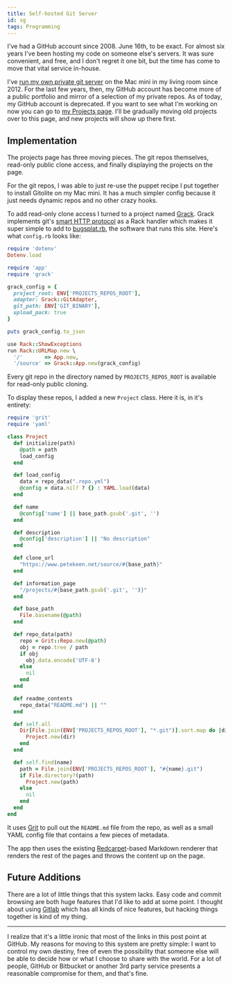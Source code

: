 ```yaml
---
title: Self-hosted Git Server
id: sg
tags: Programming
---
```


I've had a GitHub account since 2008. June 16th, to be exact. For almost six years I've been hosting my code on someone else's servers. It was sure convenient, and free, and I don't regret it one bit, but the time has come to move that vital service in-house.

I've [run my own private git server](/hosting-private-git-repositories-with-gitolite) on the Mac mini in my living room since 2012. For the last few years, then, my GitHub account has become more of a public portfolio and mirror of a selection of my private repos. As of today, my GitHub account is deprecated. If you want to see what I'm working on now you can go to [my Projects page](/projects). I'll be gradually moving old projects over to this page, and new projects will show up there first.

## Implementation

The projects page has three moving pieces. The git repos themselves, read-only public clone access, and finally displaying the projects on the page.

For the git repos, I was able to just re-use the puppet recipe I put together to install Gitolite on my Mac mini. It has a much simpler config because it just needs dynamic repos and no other crazy hooks.

To add read-only clone access I turned to a project named [Grack](https://github.com/schacon/grack). Grack implements git's [smart HTTP protocol](http://git-scm.com/book/en/Git-Internals-Transfer-Protocols#The-Smart-Protocol) as a Rack handler which makes it super simple to add to [bugsplat.rb](/projects/bugsplat), the software that runs this site. Here's what `config.rb` looks like:

```ruby
require 'dotenv'
Dotenv.load

require 'app'
require 'grack'

grack_config = {
  project_root: ENV['PROJECTS_REPOS_ROOT'],
  adapter: Grack::GitAdapter,
  git_path: ENV['GIT_BINARY'],
  upload_pack: true
}

puts grack_config.to_json

use Rack::ShowExceptions
run Rack::URLMap.new \
  '/'       => App.new,
  '/source' => Grack::App.new(grack_config)
```

Every git repo in the directory named by `PROJECTS_REPOS_ROOT` is available for read-only public cloning.

To display these repos, I added a new `Project` class. Here it is, in it's entirety:

```ruby
require 'grit'
require 'yaml'

class Project
  def initialize(path)
    @path = path
    load_config
  end

  def load_config
    data = repo_data(".repo.yml")
    @config = data.nil? ? {} : YAML.load(data)
  end

  def name
    @config['name'] || base_path.gsub('.git', '')
  end

  def description
    @config['description'] || "No description"
  end

  def clone_url
    "https://www.petekeen.net/source/#{base_path}"
  end

  def information_page
    "/projects/#{base_path.gsub('.git', '')}"
  end

  def base_path
    File.basename(@path)
  end

  def repo_data(path)
    repo = Grit::Repo.new(@path)
    obj = repo.tree / path
    if obj
      obj.data.encode('UTF-8')
    else
      nil
    end
  end

  def readme_contents
    repo_data("README.md") || ""
  end

  def self.all
    Dir[File.join(ENV['PROJECTS_REPOS_ROOT'], "*.git")].sort.map do |dir|
      Project.new(dir)
    end
  end

  def self.find(name)
    path = File.join(ENV['PROJECTS_REPOS_ROOT'], "#{name}.git")
    if File.directory?(path)
      Project.new(path)
    else
      nil
    end
  end
end
```

It uses [Grit](https://github.com/mojombo/grit) to pull out the `README.md` file from the repo, as well as a small YAML config file that contains a few pieces of metadata.

The app then uses the existing [Redcarpet](https://github.com/vmg/redcarpet)-based Markdown renderer that renders the rest of the pages and throws the content up on the page.

## Future Additions

There are a lot of little things that this system lacks. Easy code and commit browsing are both huge features that I'd like to add at some point. I thought about using [Gitlab](https://www.gitlab.com/) which has all kinds of nice features, but hacking things together is kind of my thing.

* * * *

I realize that it's a little ironic that most of the links in this post point at GitHub. My reasons for moving to this system are pretty simple: I want to control my own destiny, free of even the possibility that someone else will be able to decide how or what I choose to share with the world. For a lot of people, GitHub or Bitbucket or another 3rd party service presents a reasonable compromise for them, and that's fine. 